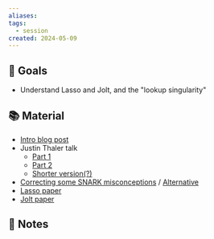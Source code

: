 ```yaml
---
aliases: 
tags:
  - session
created: 2024-05-09
---
```

## 🎯 Goals
- Understand Lasso and Jolt, and the "lookup singularity"

## 📚 Material
- [Intro blog post](https://a16zcrypto.com/posts/article/building-on-lasso-and-jolt/)
- Justin Thaler talk
	- [Part 1](https://www.youtube.com/watch?v=aEiHLORcDq4)
	- [Part 2](https://www.youtube.com/watch?v=dmVweFbJsxw)
	- [Shorter version(?)](https://youtu.be/Q9t3ALjpRwk?si=qkVgmVfydczZXFXN)
- [Correcting some SNARK misconceptions](https://www.youtube.com/watch?v=LEbdn0ngOEQ) / [Alternative](https://www.youtube.com/watch?v=5Eh7uEya12I)
- [Lasso paper](https://people.cs.georgetown.edu/jthaler/Lasso-paper.pdf)
- [Jolt paper](https://eprint.iacr.org/2023/1217)

## 📝 Notes
